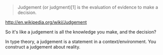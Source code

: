 
> Judgement (or judgment)[1] is the evaluation of evidence to make a decision.

http://en.wikipedia.org/wiki/Judgement

So it's like a judgement is all the knowledge you make, and the decision?

In type theory, a judgement is a statement in a context/environment. You construct a judgement about reality.
